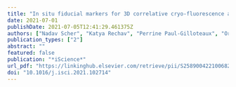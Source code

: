 ```yaml
---
title: "In situ fiducial markers for 3D correlative cryo-fluorescence and FIB-SEM imaging"
date: 2021-07-01
publishDate: 2021-07-05T12:41:29.461375Z
authors: ["Nadav Scher", "Katya Rechav", "Perrine Paul-Gilloteaux", "Ori Avinoam"]
publication_types: ["2"]
abstract: ""
featured: false
publication: "*iScience*"
url_pdf: "https://linkinghub.elsevier.com/retrieve/pii/S2589004221006829"
doi: "10.1016/j.isci.2021.102714"
---
```


